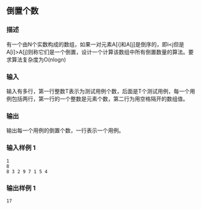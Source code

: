 ## 倒置个数

### 描述

有一个由N个实数构成的数组，如果一对元素A[i]和A[j]是倒序的，即i<j但是A[i]>A[j]则称它们是一个倒置，设计一个计算该数组中所有倒置数量的算法。要求算法复杂度为O(nlogn)

### 输入

输入有多行，第一行整数T表示为测试用例个数，后面是T个测试用例，每一个用例包括两行，第一行的一个整数是元素个数，第二行为用空格隔开的数组值。

### 输出

输出每一个用例的倒置个数，一行表示一个用例。

### 输入样例 1 

```
1
8
8 3 2 9 7 1 5 4
```

### 输出样例 1

```
17
```